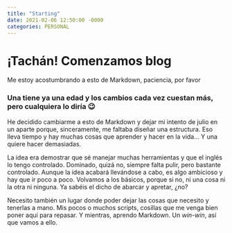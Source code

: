 ```yaml
---
title: "Starting"
date: 2021-02-06 12:50:00 -0000
categories: PERSONAL
---
```


# ¡Tachán! Comenzamos blog
Me estoy acostumbrando a esto de Markdown, paciencia, por favor

### Una tiene ya una edad y los cambios cada vez cuestan más, pero cualquiera lo diría 😉

He decidido cambiarme a esto de Markdown y dejar mi intento de julio en un aparte porque, sinceramente, me faltaba diseñar una estructura. Eso lleva tiempo 
y hay muchas cosas que aprender y hacer en la vida... Y una quiere hacer demasiadas. 

La idea era demostrar que sé manejar muchas herramientas y que el inglés lo tengo controlado. Dominado, quizá no, siempre falta pulir, pero bastante controlado.
Aunque la idea acabará llevándose a cabo, es algo ambicioso y hay que ir poco a poco. Volvamos a los básicos, porque si no, ni una cosa ni la otra ni ninguna. Ya sabéis 
el dicho de abarcar y apretar, ¿no?

Necesito también un lugar donde poder dejar las cosas que necesito y tenerlas a mano. Mis pocos o muchos scripts, cosillas que me venga bien poner aquí para repasar. 
Y mientras, aprendo Markdown. Un _win-win_, así que vamos a ello.
